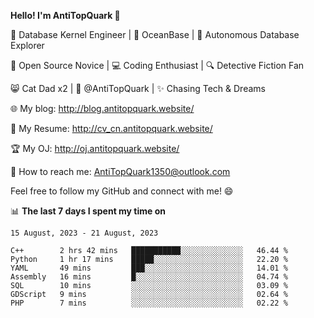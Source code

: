 
**Hello! I'm AntiTopQuark 👋**

🔧 Database Kernel Engineer | 🌊 OceanBase | 🤖 Autonomous Database Explorer

🌱 Open Source Novice | 💻 Coding Enthusiast | 🔍 Detective Fiction Fan

😸 Cat Dad x2 | 🎉 @AntiTopQuark | ✨ Chasing Tech & Dreams

🌐 My blog: http://blog.antitopquark.website/

📄 My Resume: http://cv_cn.antitopquark.website/

🏆 My OJ: http://oj.antitopquark.website/

📧 How to reach me: AntiTopQuark1350@outlook.com

Feel free to follow my GitHub and connect with me! 😄

📊 **The last 7 days I spent my time on** 

<!--START_SECTION:waka-->
```text
15 August, 2023 - 21 August, 2023

C++        2 hrs 42 mins   ███████████░░░░░░░░░░░░░░   46.44 % 
Python     1 hr 17 mins    █████░░░░░░░░░░░░░░░░░░░░   22.20 % 
YAML       49 mins         ███░░░░░░░░░░░░░░░░░░░░░░   14.01 % 
Assembly   16 mins         █░░░░░░░░░░░░░░░░░░░░░░░░   04.74 % 
SQL        10 mins         ░░░░░░░░░░░░░░░░░░░░░░░░░   03.09 % 
GDScript   9 mins          ░░░░░░░░░░░░░░░░░░░░░░░░░   02.64 % 
PHP        7 mins          ░░░░░░░░░░░░░░░░░░░░░░░░░   02.22 %
```
<!--END_SECTION:waka-->


